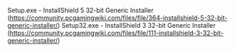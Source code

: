 Setup.exe -  InstallShield 5 32-bit Generic Installer (https://community.pcgamingwiki.com/files/file/364-installshield-5-32-bit-generic-installer/)
Setup32.exe - InstallShield 3 32-bit Generic Installer (https://community.pcgamingwiki.com/files/file/111-installshield-3-32-bit-generic-installer/)
